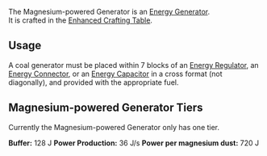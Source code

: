 The Magnesium-powered Generator is an [Energy Generator](https://github.com/Slimefun/Slimefun4/wiki/Electric-Machines#energy-generation).  
It is crafted in the [Enhanced Crafting Table](https://github.com/Slimefun/Slimefun4/wiki/Enhanced-Crafting-Table).

## Usage

A coal generator must be placed within 7 blocks of an [Energy Regulator](https://github.com/Slimefun/Slimefun4/wiki/Energy-Regulator), an [Energy Connector](https://github.com/Slimefun/Slimefun4/wiki/Energy-Connector), or an [Energy Capacitor](https://github.com/Slimefun/Slimefun4/wiki/Energy-Capacitors) in a cross format (not diagonally), and provided with the appropriate fuel.  

## Magnesium-powered Generator Tiers

Currently the Magnesium-powered Generator only has one tier.

**Buffer:** 128 J
**Power Production:** 36 J/s
**Power per magnesium dust:** 720 J
